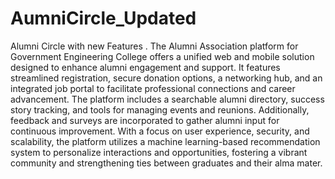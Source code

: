 # AumniCircle_Updated
Alumni Circle with new Features .
The Alumni Association platform for Government Engineering College offers a unified web and mobile solution designed to enhance alumni engagement and support. It features streamlined registration, secure donation options, a networking hub, and an integrated job portal to facilitate professional connections and career advancement. The platform includes a searchable alumni directory, success story tracking, and tools for managing events and reunions. Additionally, feedback and surveys are incorporated to gather alumni input for continuous improvement. With a focus on user experience, security, and scalability, the platform utilizes a machine learning-based recommendation system to personalize interactions and opportunities, fostering a vibrant community and strengthening ties between graduates and their alma mater.
